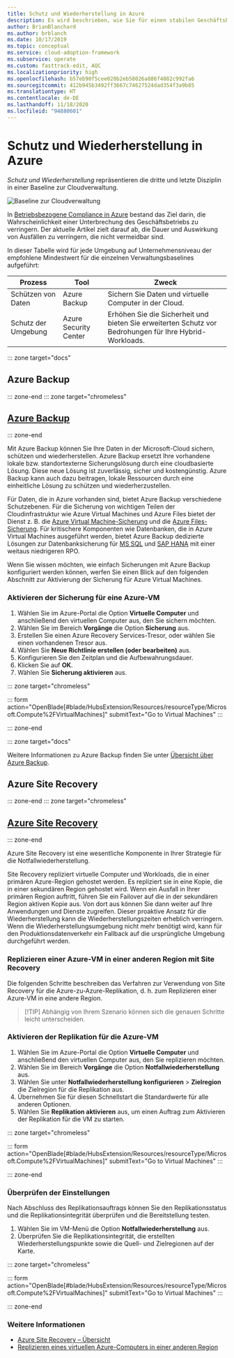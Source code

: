 ```yaml
---
title: Schutz und Wiederherstellung in Azure
description: Es wird beschrieben, wie Sie für einen stabilen Geschäftsbetrieb sorgen, indem Sie die Wiederherstellungsdauer verkürzen und die Wahrscheinlichkeit für Unterbrechungen des Geschäftsbetriebs verringern.
author: BrianBlanchard
ms.author: brblanch
ms.date: 10/17/2019
ms.topic: conceptual
ms.service: cloud-adoption-framework
ms.subservice: operate
ms.custom: fasttrack-edit, AQC
ms.localizationpriority: high
ms.openlocfilehash: b57eb90f5cee020b2eb58026a886f4082c992fa6
ms.sourcegitcommit: 412b945b3492ff3667c74627524dad354f3a9b85
ms.translationtype: HT
ms.contentlocale: de-DE
ms.lasthandoff: 11/18/2020
ms.locfileid: "94880601"
---
```

<!-- docutune:ignore "provide advanced threat protection" -->

# <a name="protect-and-recover-in-azure"></a>Schutz und Wiederherstellung in Azure

_Schutz und Wiederherstellung_ repräsentieren die dritte und letzte Disziplin in einer Baseline zur Cloudverwaltung.

![Baseline zur Cloudverwaltung](../../_images/manage/management-baseline.png)

In [Betriebsbezogene Compliance in Azure](./operational-compliance.md) bestand das Ziel darin, die Wahrscheinlichkeit einer Unterbrechung des Geschäftsbetriebs zu verringern. Der aktuelle Artikel zielt darauf ab, die Dauer und Auswirkung von Ausfällen zu verringern, die nicht vermeidbar sind.

In dieser Tabelle wird für jede Umgebung auf Unternehmensniveau der empfohlene Mindestwert für die einzelnen Verwaltungsbaselines aufgeführt:

| Prozess                 | Tool                  | Zweck                                                                                  |
| ----------------------- | --------------------- | ---------------------------------------------------------------------------------------- |
| Schützen von Daten            | Azure Backup          | Sichern Sie Daten und virtuelle Computer in der Cloud.                                          |
| Schutz der Umgebung | Azure Security Center | Erhöhen Sie die Sicherheit und bieten Sie erweiterten Schutz vor Bedrohungen für Ihre Hybrid-Workloads. |

::: zone target="docs"

## <a name="azure-backup"></a>Azure Backup

::: zone-end
::: zone target="chromeless"

## <a name="azure-backup"></a>[Azure Backup](#tab/AzureBackup)

::: zone-end

Mit Azure Backup können Sie Ihre Daten in der Microsoft-Cloud sichern, schützen und wiederherstellen. Azure Backup ersetzt Ihre vorhandene lokale bzw. standortexterne Sicherungslösung durch eine cloudbasierte Lösung. Diese neue Lösung ist zuverlässig, sicher und kostengünstig. Azure Backup kann auch dazu beitragen, lokale Ressourcen durch eine einheitliche Lösung zu schützen und wiederherzustellen.

Für Daten, die in Azure vorhanden sind, bietet Azure Backup verschiedene Schutzebenen. Für die Sicherung von wichtigen Teilen der Cloudinfrastruktur wie Azure Virtual Machines und Azure Files bietet der Dienst z. B. die [Azure Virtual Machine-Sicherung](/azure/backup/backup-azure-vms-introduction) und die [Azure Files-Sicherung](/azure/backup/azure-file-share-backup-overview). Für kritischere Komponenten wie Datenbanken, die in Azure Virtual Machines ausgeführt werden, bietet Azure Backup dedizierte Lösungen zur Datenbanksicherung für [MS SQL](/azure/backup/backup-azure-sql-database) und [SAP HANA](/azure/backup/sap-hana-db-about) mit einer weitaus niedrigeren RPO.

Wenn Sie wissen möchten, wie einfach Sicherungen mit Azure Backup konfiguriert werden können, werfen Sie einen Blick auf den folgenden Abschnitt zur Aktivierung der Sicherung für Azure Virtual Machines.

### <a name="enable-backup-for-an-azure-vm"></a>Aktivieren der Sicherung für eine Azure-VM

1. Wählen Sie im Azure-Portal die Option **Virtuelle Computer** und anschließend den virtuellen Computer aus, den Sie sichern möchten.
1. Wählen Sie im Bereich **Vorgänge** die Option **Sicherung** aus.
1. Erstellen Sie einen Azure Recovery Services-Tresor, oder wählen Sie einen vorhandenen Tresor aus.
1. Wählen Sie **Neue Richtlinie erstellen (oder bearbeiten)** aus.
1. Konfigurieren Sie den Zeitplan und die Aufbewahrungsdauer.
1. Klicken Sie auf **OK**.
1. Wählen Sie **Sicherung aktivieren** aus.

::: zone target="chromeless"

::: form action="OpenBlade[#blade/HubsExtension/Resources/resourceType/Microsoft.Compute%2FVirtualMachines]" submitText="Go to Virtual Machines" :::

::: zone-end

::: zone target="docs"

Weitere Informationen zu Azure Backup finden Sie unter [Übersicht über Azure Backup](/azure/backup/backup-overview).

## <a name="azure-site-recovery"></a>Azure Site Recovery

::: zone-end
::: zone target="chromeless"

## <a name="azure-site-recovery"></a>[Azure Site Recovery](#tab/siterecovery)

::: zone-end

Azure Site Recovery ist eine wesentliche Komponente in Ihrer Strategie für die Notfallwiederherstellung.

Site Recovery repliziert virtuelle Computer und Workloads, die in einer primären Azure-Region gehostet werden. Es repliziert sie in eine Kopie, die in einer sekundären Region gehostet wird. Wenn ein Ausfall in Ihrer primären Region auftritt, führen Sie ein Failover auf die in der sekundären Region aktiven Kopie aus. Von dort aus können Sie dann weiter auf Ihre Anwendungen und Dienste zugreifen. Dieser proaktive Ansatz für die Wiederherstellung kann die Wiederherstellungszeiten erheblich verringern. Wenn die Wiederherstellungsumgebung nicht mehr benötigt wird, kann für den Produktionsdatenverkehr ein Fallback auf die ursprüngliche Umgebung durchgeführt werden.

### <a name="replicate-an-azure-vm-to-another-region-with-site-recovery"></a>Replizieren einer Azure-VM in einer anderen Region mit Site Recovery

Die folgenden Schritte beschreiben das Verfahren zur Verwendung von Site Recovery für die Azure-zu-Azure-Replikation, d. h. zum Replizieren einer Azure-VM in eine andere Region.
>
> [!TIP]
> Abhängig von Ihrem Szenario können sich die genauen Schritte leicht unterscheiden.
>

### <a name="enable-replication-for-the-azure-vm"></a>Aktivieren der Replikation für die Azure-VM

1. Wählen Sie im Azure-Portal die Option **Virtuelle Computer** und anschließend den virtuellen Computer aus, den Sie replizieren möchten.
1. Wählen Sie im Bereich **Vorgänge** die Option **Notfallwiederherstellung** aus.
1. Wählen Sie unter **Notfallwiederherstellung konfigurieren** > **Zielregion** die Zielregion für die Replikation aus.
1. Übernehmen Sie für diesen Schnellstart die Standardwerte für alle anderen Optionen.
1. Wählen Sie **Replikation aktivieren** aus, um einen Auftrag zum Aktivieren der Replikation für die VM zu starten.

::: zone target="chromeless"

::: form action="OpenBlade[#blade/HubsExtension/Resources/resourceType/Microsoft.Compute%2FVirtualMachines]" submitText="Go to Virtual Machines" :::

::: zone-end

### <a name="verify-settings"></a>Überprüfen der Einstellungen

Nach Abschluss des Replikationsauftrags können Sie den Replikationsstatus und die Replikationsintegrität überprüfen und die Bereitstellung testen.

1. Wählen Sie im VM-Menü die Option **Notfallwiederherstellung** aus.
1. Überprüfen Sie die Replikationsintegrität, die erstellten Wiederherstellungspunkte sowie die Quell- und Zielregionen auf der Karte.

::: zone target="chromeless"

::: form action="OpenBlade[#blade/HubsExtension/Resources/resourceType/Microsoft.Compute%2FVirtualMachines]" submitText="Go to Virtual Machines" :::

::: zone-end

### <a name="learn-more"></a>Weitere Informationen

- [Azure Site Recovery – Übersicht](/azure/site-recovery/site-recovery-overview)
- [Replizieren eines virtuellen Azure-Computers in einer anderen Region](/azure/site-recovery/azure-to-azure-quickstart)
